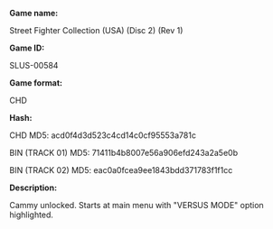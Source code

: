 **Game name:**

Street Fighter Collection (USA) (Disc 2) (Rev 1)

**Game ID:**

SLUS-00584

**Game format:**

CHD

**Hash:**

CHD MD5: acd0f4d3d523c4cd14c0cf95553a781c

BIN (TRACK 01) MD5: 71411b4b8007e56a906efd243a2a5e0b

BIN (TRACK 02) MD5: eac0a0fcea9ee1843bdd371783f1f1cc

**Description:**

Cammy unlocked. Starts at main menu with "VERSUS MODE" option highlighted.